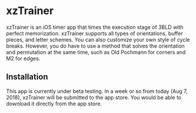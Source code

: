 # xzTrainer
xzTrainer is an iOS timer app that times the execution stage of 3BLD with perfect memorization. 
xzTrainer supports all types of orientations, buffer pieces, and letter schemes. 
You can also customize your own style of cycle breaks.
However, you do have to use a method that solves the orientation and permutation at the same time, 
such as Old Pochmann for corners and M2 for edges.

## Installation
This app is currently under beta testing. 
In a week or so from today (Aug 7, 2018), xzTrainer will be submitted to the app store.
You would be able to download it directly from the app store.

